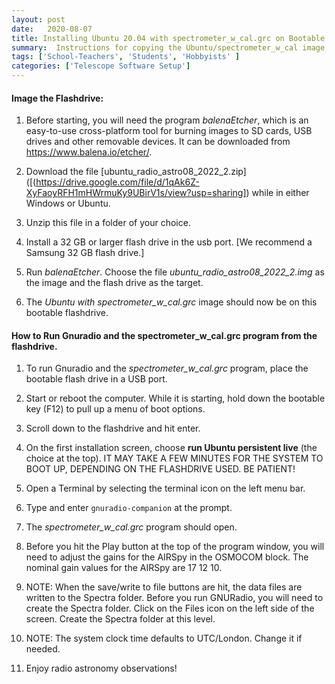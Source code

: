 ```yaml
---
layout: post
date:   2020-08-07
title: Installing Ubuntu 20.04 with spectrometer_w_cal.grc on Bootable Flashdrive
summary:  Instructions for copying the Ubuntu/spectrometer_w_cal image on a bootable flashdrive
tags: ['School-Teachers', 'Students', 'Hobbyists' ]
categories: ['Telescope Software Setup'] 
---
```


#### Image the Flashdrive:

1. Before starting, you will need the program *balenaEtcher*, which is an easy-to-use cross-platform tool for burning images to SD cards, USB drives and other removable devices. It can be downloaded from https://www.balena.io/etcher/.

2. Download the file [ubuntu_radio_astro08_2022_2.zip]([(https://drive.google.com/file/d/1qAk6Z-XyFaoyRFH1mHWrmuKy9UBirV1s/view?usp=sharing]) while in either Windows or Ubuntu.

3. Unzip this file in a folder of your choice.

4. Install a 32 GB or larger flash drive in the usb port. [We recommend a Samsung 32 GB flash drive.]

5. Run *balenaEtcher*. Choose the file *ubuntu_radio_astro08_2022_2.img* as the image and the flash drive as the target.


6. The *Ubuntu with spectrometer_w_cal.grc* image should now be on this bootable flashdrive.

#### How to Run Gnuradio and the spectrometer_w_cal.grc program from the flashdrive. 

1. To run Gnuradio and the *spectrometer_w_cal.grc* program, place the bootable flash drive in a USB port. 

2. Start or reboot the computer. While it is starting, hold down the bootable key (F12) to pull up a menu of boot options.

3. Scroll down to the flashdrive and hit enter.

4. On the first installation screen, choose **run Ubuntu persistent live** (the choice at the top). IT MAY TAKE A FEW MINUTES FOR THE SYSTEM TO BOOT UP, DEPENDING ON THE FLASHDRIVE USED. BE PATIENT!

5. Open a Terminal by selecting the terminal icon on the left menu bar. 

6. Type and enter `gnuradio-companion` at the prompt. 

7. The *spectrometer_w_cal.grc* program should open. 

8. Before you hit the Play button at the top of the program window, you will need to adjust the gains for the AIRSpy in the OSMOCOM block. The nominal gain values for the AIRSpy are 17 12 10. 

9. NOTE: When the save/write to file buttons are hit, the data files are written to the Spectra folder. Before you run GNURadio, you will need to create the Spectra folder. Click on the Files icon on the left side of the screen. Create the Spectra folder at this level.

10. NOTE: The system clock time defaults to UTC/London. Change it if needed.

11. Enjoy radio astronomy observations!
